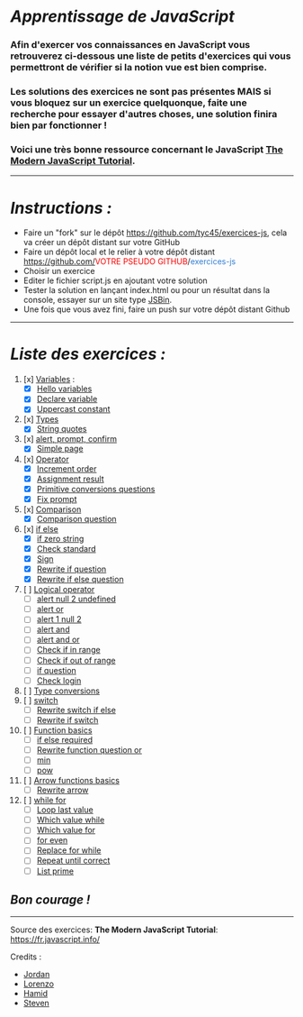 # _Apprentissage de JavaScript_
### Afin d'exercer vos connaissances en JavaScript vous retrouverez ci-dessous une liste de petits d'exercices qui vous permettront de vérifier si la notion vue est bien comprise.
### Les solutions des exercices ne sont pas présentes **MAIS** si vous bloquez sur un exercice quelquonque, faite une recherche pour essayer d'autres choses, une solution finira bien par fonctionner !
### Voici une très bonne ressource concernant le JavaScript [The Modern JavaScript Tutorial](https://javascript.info/).
___

# _Instructions :_
- Faire un "fork" sur le dépôt  https://github.com/tyc45/exercices-js, cela va créer un dépôt distant sur votre GitHub
- Faire un dépôt local et le relier à votre dépôt distant https://github.com/<span style="color:red">VOTRE PSEUDO GITHUB</span>/<span style="color: rgb(51,127,214)">exercices-js</span>
- Choisir un exercice
- Editer le fichier script.js en ajoutant votre solution
- Tester la solution en lançant index.html ou pour un résultat dans la console, essayer sur un site type [JSBin](https://jsbin.com/?console,output).
- Une fois que vous avez fini, faire un push sur votre dépôt distant Github
___
# _Liste des exercices :_
1. [x] [Variables](01-variables) :
    - [x] [Hello variables](01-variables/1-hello-variables)
    - [x] [Declare variable](01-variables/2-declare-variables)
    - [x] [Uppercast constant](01-variables/3-uppercast-constant)
2. [x] [Types](02-types)
    - [x] [String quotes](02-types/1-string-quotes)
3. [x] [alert, prompt, confirm](03-alert-prompt-confirm/1-simple-page)
    - [x] [Simple page](03-alert-prompt-confirm)
4. [x] [Operator](04-operators)
    - [x] [Increment order](04-operators/1-simple-page)
    - [x] [Assignment result](04-operators/2-assignment-result)
    - [x] [Primitive conversions questions](04-operators/3-primitive-conversions-questions)
    - [x] [Fix prompt](04-operators/4-fix-prompt)
5. [x] [Comparison](05-comparison)
    - [x] [Comparison question](05-comparison/1-comparison-questions)
6. [x] [if else](06-ifelse)
    - [x] [if zero string](06-ifelse/1-if-zero-string)
    - [x] [Check standard](06-ifelse/2-check-standard)
    - [x] [Sign](06-ifelse/3-sign)
    - [x] [Rewrite if question](06-ifelse/5-rewrite-if-question)
    - [x] [Rewrite if else question](06-ifelse/6-rewrite-if-else-question)
7. [ ] [Logical operator](07-logical-operators)
    - [ ] [alert null 2 undefined](07-logical-operators/1-alert-null-2-undefined)
    - [ ] [alert or](07-logical-operators/2-alert-or)
    - [ ] [alert 1 null 2](07-logical-operators/3-alert-1-null-2)
    - [ ] [alert and](07-logical-operators/4-alert-and)
    - [ ] [alert and or](07-logical-operators/5-alert-and-or)
    - [ ] [Check if in range](07-logical-operators/6-check-if-in-range)
    - [ ] [Check if out of range](07-logical-operators/7-check-if-out-range)
    - [ ] [if question](07-logical-operators/8-if-question)
    - [ ] [Check login](07-logical-operators/9-check-login)
8. [ ] [Type conversions](08-type-conversions)
9. [ ] [switch](09-switch)
    - [ ] [Rewrite switch if else](09-switch/1-rewrite-switch-if-else)
    - [ ] [Rewrite if switch](09-switch/2-rewrite-if-switch)
10. [ ] [Function basics](10-function-basics)
    - [ ] [if else required](10-function-basics/1-if-else-required)
    - [ ] [Rewrite function question or](10-function-basics/2-rewrite-function-question-or)
    - [ ] [min](10-function-basics/3-min)
    - [ ] [pow](10-function-basics/4-pow)
11. [ ] [Arrow functions basics](11-arrow-functions-basics)
    - [ ] [Rewrite arrow](11-arrow-functions-basics/1-rewrite-arrow)
12. [ ] [while for](12-while-for)
    - [ ] [Loop last value](12-while-for/1-loop-last-value)
    - [ ] [Which value while](12-while-for/2-which-value-while)
    - [ ] [Which value for](12-while-for/3-which-value-for)
    - [ ] [for even](12-while-for/4-for-even)
    - [ ] [Replace for while](12-while-for/5-replace-for-while)
    - [ ] [Repeat until correct](12-while-for/6-repeat-until-correct)
    - [ ] [List prime](12-while-for/7-list-primes)

## _**Bon courage !**_
___

Source des exercices: **The Modern JavaScript Tutorial**: https://fr.javascript.info/

Credits : 
-   [Jordan](https://github.com/tyc45)
-   [Lorenzo](https://github.com/LorenzoLentini)
-   [Hamid](https://github.com/IdurarDev)
-   [Steven](https://github.com/Soyda)
